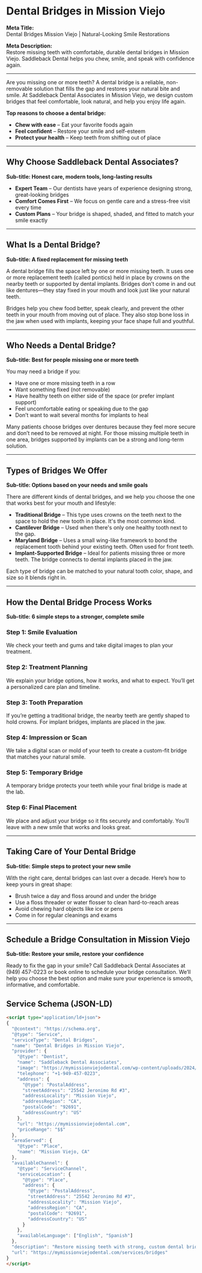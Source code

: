 # Dental Bridges in Mission Viejo

**Meta Title:**  
Dental Bridges Mission Viejo | Natural-Looking Smile Restorations

**Meta Description:**  
Restore missing teeth with comfortable, durable dental bridges in Mission Viejo. Saddleback Dental helps you chew, smile, and speak with confidence again.

---

Are you missing one or more teeth? A dental bridge is a reliable, non-removable solution that fills the gap and restores your natural bite and smile. At Saddleback Dental Associates in Mission Viejo, we design custom bridges that feel comfortable, look natural, and help you enjoy life again.

**Top reasons to choose a dental bridge:**
- **Chew with ease** – Eat your favorite foods again  
- **Feel confident** – Restore your smile and self-esteem  
- **Protect your health** – Keep teeth from shifting out of place

---

## Why Choose Saddleback Dental Associates?

**Sub-title: Honest care, modern tools, long-lasting results**

- **Expert Team** – Our dentists have years of experience designing strong, great-looking bridges  
- **Comfort Comes First** – We focus on gentle care and a stress-free visit every time  
- **Custom Plans** – Your bridge is shaped, shaded, and fitted to match your smile exactly

---

## What Is a Dental Bridge?

**Sub-title: A fixed replacement for missing teeth**

A dental bridge fills the space left by one or more missing teeth. It uses one or more replacement teeth (called pontics) held in place by crowns on the nearby teeth or supported by dental implants. Bridges don’t come in and out like dentures—they stay fixed in your mouth and look just like your natural teeth.

Bridges help you chew food better, speak clearly, and prevent the other teeth in your mouth from moving out of place. They also stop bone loss in the jaw when used with implants, keeping your face shape full and youthful.

---

## Who Needs a Dental Bridge?

**Sub-title: Best for people missing one or more teeth**

You may need a bridge if you:
- Have one or more missing teeth in a row  
- Want something fixed (not removable)  
- Have healthy teeth on either side of the space (or prefer implant support)  
- Feel uncomfortable eating or speaking due to the gap  
- Don’t want to wait several months for implants to heal

Many patients choose bridges over dentures because they feel more secure and don’t need to be removed at night. For those missing multiple teeth in one area, bridges supported by implants can be a strong and long-term solution.

---

## Types of Bridges We Offer

**Sub-title: Options based on your needs and smile goals**

There are different kinds of dental bridges, and we help you choose the one that works best for your mouth and lifestyle:

- **Traditional Bridge** – This type uses crowns on the teeth next to the space to hold the new tooth in place. It's the most common kind.  
- **Cantilever Bridge** – Used when there's only one healthy tooth next to the gap.  
- **Maryland Bridge** – Uses a small wing-like framework to bond the replacement tooth behind your existing teeth. Often used for front teeth.  
- **Implant-Supported Bridge** – Ideal for patients missing three or more teeth. The bridge connects to dental implants placed in the jaw.

Each type of bridge can be matched to your natural tooth color, shape, and size so it blends right in.

---

## How the Dental Bridge Process Works

**Sub-title: 6 simple steps to a stronger, complete smile**

### Step 1: Smile Evaluation  
We check your teeth and gums and take digital images to plan your treatment.

### Step 2: Treatment Planning  
We explain your bridge options, how it works, and what to expect. You’ll get a personalized care plan and timeline.

### Step 3: Tooth Preparation  
If you’re getting a traditional bridge, the nearby teeth are gently shaped to hold crowns. For implant bridges, implants are placed in the jaw.

### Step 4: Impression or Scan  
We take a digital scan or mold of your teeth to create a custom-fit bridge that matches your natural smile.

### Step 5: Temporary Bridge  
A temporary bridge protects your teeth while your final bridge is made at the lab.

### Step 6: Final Placement  
We place and adjust your bridge so it fits securely and comfortably. You’ll leave with a new smile that works and looks great.

---

## Taking Care of Your Dental Bridge

**Sub-title: Simple steps to protect your new smile**

With the right care, dental bridges can last over a decade. Here’s how to keep yours in great shape:

- Brush twice a day and floss around and under the bridge  
- Use a floss threader or water flosser to clean hard-to-reach areas  
- Avoid chewing hard objects like ice or pens  
- Come in for regular cleanings and exams

---

## Schedule a Bridge Consultation in Mission Viejo

**Sub-title: Restore your smile, restore your confidence**

Ready to fix the gap in your smile? Call Saddleback Dental Associates at (949) 457-0223 or book online to schedule your bridge consultation. We’ll help you choose the best option and make sure your experience is smooth, informative, and comfortable.
## Service Schema (JSON-LD)

```html
<script type="application/ld+json">
{
  "@context": "https://schema.org",
  "@type": "Service",
  "serviceType": "Dental Bridges",
  "name": "Dental Bridges in Mission Viejo",
  "provider": {
    "@type": "Dentist",
    "name": "Saddleback Dental Associates",
    "image": "https://mymissionviejodental.com/wp-content/uploads/2024/06/ONY06148-scaled.webp",
    "telephone": "+1-949-457-0223",
    "address": {
      "@type": "PostalAddress",
      "streetAddress": "25542 Jeronimo Rd #3",
      "addressLocality": "Mission Viejo",
      "addressRegion": "CA",
      "postalCode": "92691",
      "addressCountry": "US"
    },
    "url": "https://mymissionviejodental.com",
    "priceRange": "$$"
  },
  "areaServed": {
    "@type": "Place",
    "name": "Mission Viejo, CA"
  },
  "availableChannel": {
    "@type": "ServiceChannel",
    "serviceLocation": {
      "@type": "Place",
      "address": {
        "@type": "PostalAddress",
        "streetAddress": "25542 Jeronimo Rd #3",
        "addressLocality": "Mission Viejo",
        "addressRegion": "CA",
        "postalCode": "92691",
        "addressCountry": "US"
      }
    },
    "availableLanguage": ["English", "Spanish"]
  },
  "description": "Restore missing teeth with strong, custom dental bridges in Mission Viejo. Saddleback Dental offers lasting, comfortable solutions for your smile.",
  "url": "https://mymissionviejodental.com/services/bridges"
}
</script>
```
